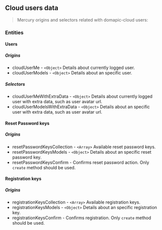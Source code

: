 ## Cloud users data

> Mercury origins and selectors related with domapic-cloud users:

### Entities

#### Users

##### Origins

* cloudUserMe - `<Object>`  Details about currently logged user.
* cloudUserModels - `<Object>` Details about an specific user.

##### Selectors

* cloudUserMeWithExtraData - `<Object>` Details about currently logged user with extra data, such as user avatar url.
* cloudUserModelsWithExtraData - `<Object>` Details about an specific user with extra data, such as user avatar url.

#### Reset Password keys

##### Origins

* resetPasswordKeysCollection - `<Array>` Available reset password keys.
* resetPasswordKeysModels - `<Object>` Details about an specific reset password key.
* resetPasswordKeysConfirm - Confirms reset password action. Only `create` method should be used.

#### Registration keys

##### Origins

* registrationKeysCollection - `<Array>` Available registration keys.
* registrationKeysModels - `<Object>` Details about an specific registration key.
* registrationKeysConfirm - Confirms registration. Only `create` method should be used.
